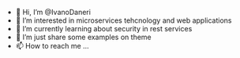 - 👋 Hi, I’m @IvanoDaneri
- 👀 I’m interested in microservices tehcnology and web applications
- 🌱 I’m currently learning about security in rest services
- 💞️ I’m just share some examples on theme 
- 📫 How to reach me ...

<!---
IvanoDaneri/IvanoDaneri is a ✨ special ✨ repository because its `README.md` (this file) appears on your GitHub profile.
You can click the Preview link to take a look at your changes.
--->

